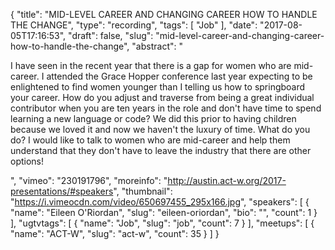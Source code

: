 {
  "title": "MID-LEVEL CAREER AND CHANGING CAREER HOW TO HANDLE THE CHANGE",
  "type": "recording",
  "tags": [
    "Job"
  ],
  "date": "2017-08-05T17:16:53",
  "draft": false,
  "slug": "mid-level-career-and-changing-career-how-to-handle-the-change",
  "abstract": "<p>I have seen in the recent year that there is a gap for women who are mid-career. I attended the Grace Hopper conference last year expecting to be enlightened to find women younger than I telling us how to springboard your career. How do you adjust and traverse from being a great individual contributor when you are ten years in the role and don't have time to spend learning a new language or code? We did this prior to having children because we loved it and now we haven't the luxury of time. What do you do? I would like to talk to women who are mid-career and help them understand that they don't have to leave the industry that there are other options!</p>",
  "vimeo": "230191796",
  "moreinfo": "http://austin.act-w.org/2017-presentations/#speakers",
  "thumbnail": "https://i.vimeocdn.com/video/650697455_295x166.jpg",
  "speakers": [
    {
      "name": "Eileen O'Riordan",
      "slug": "eileen-oriordan",
      "bio": "",
      "count": 1
    }
  ],
  "ugtvtags": [
    {
      "name": "Job",
      "slug": "job",
      "count": 7
    }
  ],
  "meetups": [
    {
      "name": "ACT-W",
      "slug": "act-w",
      "count": 35
    }
  ]
}